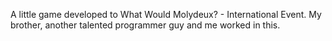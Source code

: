 A little game developed to What Would Molydeux? - International Event. My brother, another talented programmer guy and me worked in this.